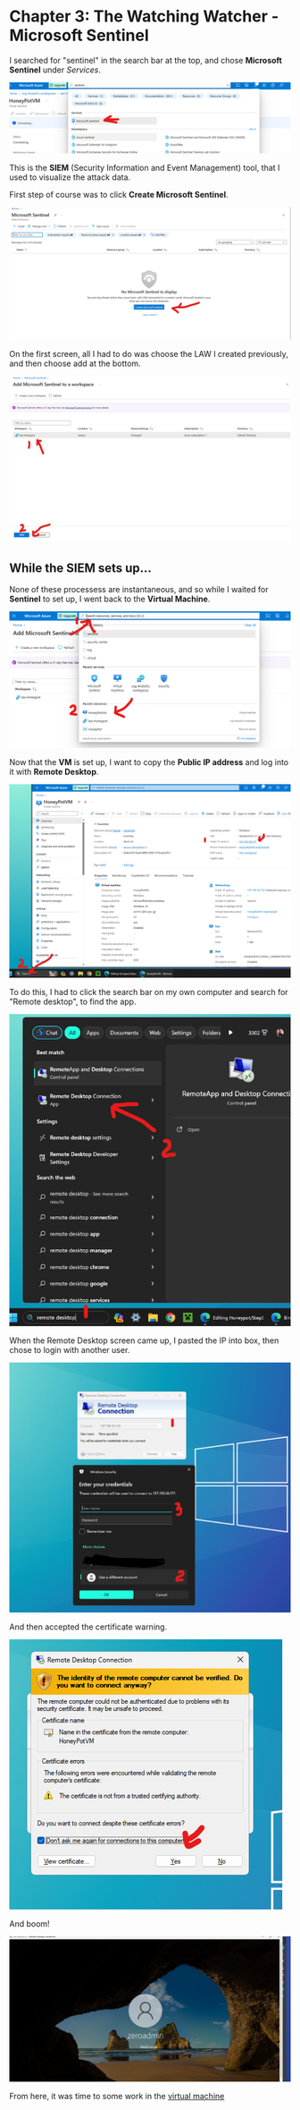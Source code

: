 # Chapter 3: The Watching Watcher - Microsoft Sentinel

I searched for "sentinel" in the search bar at the top, and chose **Microsoft Sentinel** under *Services*.

![screenshot of searching for sentinel](https://github.com/ZeroTrustAccess/Honeypot/blob/main/step3_sen1.png)

This is the **SIEM** (Security Information and Event Management) tool, that I used to visualize the attack data.

First step of course was to click **Create Microsoft Sentinel**.

![screenshot of sentenal screen](https://github.com/ZeroTrustAccess/Honeypot/blob/main/step3_sen2.png)

On the first screen, all I had to do was choose the LAW I created previously, and then choose add at the bottom.

![screenshot of sentenal link to law](https://github.com/ZeroTrustAccess/Honeypot/blob/main/step3_sen3.png)

## While the SIEM sets up...

None of these processess are instantaneous, and so while I waited for **Sentinel** to set up, I went back to the **Virtual Machine**.

![screenshot of going back to vm](https://github.com/ZeroTrustAccess/Honeypot/blob/main/step3_sen4.png)

Now that the **VM** is set up, I want to copy the **Public IP address** and log into it with **Remote Desktop**.

![screenshot of copying IP in VM](https://github.com/ZeroTrustAccess/Honeypot/blob/main/step3_sen5.png)

To do this, I had to click the search bar on my own computer and search for "Remote desktop", to find the app.

![screenshot of going to remote desktop](https://github.com/ZeroTrustAccess/Honeypot/blob/main/step3_sen6.png)

When the Remote Desktop screen came up, I pasted the IP into box, then chose to login with another user.

![screenshot of going to remote desktop](https://github.com/ZeroTrustAccess/Honeypot/blob/main/step3_sen7.png)

And then accepted the certificate warning.

![screenshot of certificate warning](https://github.com/ZeroTrustAccess/Honeypot/blob/main/step3_sen8.png)

And boom!

![screenshot of vm](https://github.com/ZeroTrustAccess/Honeypot/blob/main/step3_sen9.png)

From here, it was time to some work in the [virtual machine](https://github.com/ZeroTrustAccess/Honeypot/blob/main/Step4_Run.md)


